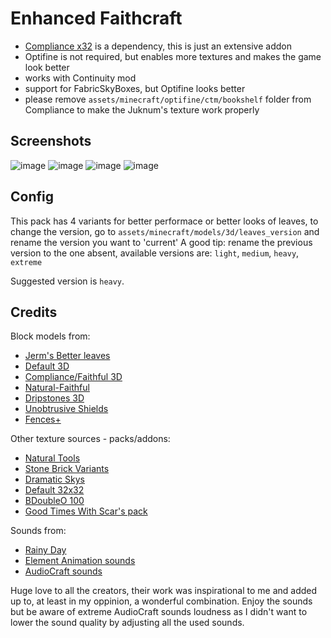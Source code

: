 # Enhanced Faithcraft

- [Compliance x32](https://compliancepack.net/compliance32x/latest) is a dependency, this is just an extensive addon
- Optifine is not required, but enables more textures and makes the game look better
- works with Continuity mod
- support for FabricSkyBoxes, but Optifine looks better
- please remove `assets/minecraft/optifine/ctm/bookshelf` folder from Compliance to make the Juknum's texture work
  properly

## Screenshots

![image](https://user-images.githubusercontent.com/54900518/152662090-b631838d-b08d-4958-a99b-ca1129525d54.png)
![image](https://user-images.githubusercontent.com/54900518/157954171-1557d8c0-5b8f-436b-acfd-e996c64dc2d2.jpg)
![image](https://user-images.githubusercontent.com/54900518/157954775-47cd3d94-7033-4e00-9d1f-9d2a2468734e.jpg)
![image](https://user-images.githubusercontent.com/54900518/157958514-5e8d8236-ee84-4d91-ba3b-2874cf024384.jpg)

## Config

This pack has 4 variants for better performace or better looks of leaves, to change the version, go to
`assets/minecraft/models/3d/leaves_version` and rename the version you want to 'current' A good tip: rename the
previous version to the one absent, available versions are: `light`, `medium`, `heavy`, `extreme`

Suggested version is `heavy`.

## Credits

Block models from:

- [Jerm's Better leaves](https://www.curseforge.com/minecraft/texture-packs/better-leaves-add-on-2-0/screenshots)
- [Default 3D](https://www.curseforge.com/minecraft/texture-packs/default-3d-16x)
- [Compliance/Faithful 3D](https://github.com/Faithful3D/Java-32x/tree/1.18)
- [Natural-Faithful](https://github.com/Compliance-Addons/NaturalFaithful)
- [Dripstones 3D](https://www.curseforge.com/minecraft/texture-packs/dripstones-3d)
- [Unobtrusive Shields](https://www.curseforge.com/minecraft/texture-packs/clouds-unobtrusive-shields)
- [Fences+](https://www.curseforge.com/minecraft/texture-packs/fences/)

Other texture sources - packs/addons:

- [Natural Tools](https://faithful.team/natural-tools)
- [Stone Brick Variants](https://faithful.team/stone-brick-variation)
- [Dramatic Skys](https://www.curseforge.com/minecraft/texture-packs/dramatic-skys)
- [Default 32x32](https://www.planetminecraft.com/texture_pack/depixel/)
- [BDoubleO 100](https://www.youtube.com/watch?v=fM7DvbGr-WU)
- [Good Times With Scar's pack](https://www.youtube.com/watch?v=Oe2MgDTe77w)

Sounds from:

- [Rainy Day](https://www.youtube.com/watch?v=9PYpUCo8TKQ)
- [Element Animation sounds](https://www.youtube.com/watch?v=yG_Y52bK6Ec)
- [AudioCraft sounds](https://www.curseforge.com/minecraft/texture-packs/audiocraft)

Huge love to all the creators, their work was inspirational to me and added up to, at least in my
oppinion, a wonderful combination. Enjoy the sounds but be aware of extreme AudioCraft sounds loudness
as I didn't want to lower the sound quality by adjusting all the used sounds.
